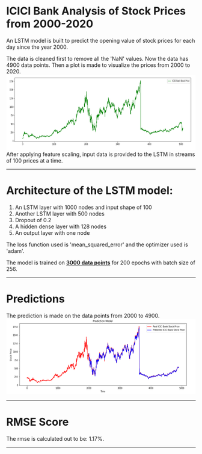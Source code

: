 # ICICI Bank Analysis of Stock Prices from 2000-2020

An LSTM model is built to predict the opening value of stock prices for each day since the year 2000. 


The data is cleaned first to remove all the 'NaN' values. Now the data has 4900 data points. Then a plot is made to visualize the prices from 2000 to 2020.<br> 
<img src="icici1.PNG" width="900" height="200"><br>
After applying feature scaling, input data is provided to the LSTM in streams of 100 prices at a time.
<hr>

# Architecture of the LSTM model:
1) An LSTM layer with 1000 nodes and input shape of 100<br>
2) Another LSTM layer with 500 nodes<br>
3) Dropout of 0.2<br>
4) A hidden dense layer with 128 nodes<br>
5) An output layer with one node 


The loss function used is 'mean_squared_error' and the optimizer used is 'adam'.


The model is trained on <b><u>3000 data points</u></b> for 200 epochs with batch size of 256.
<hr>

# Predictions 

The prediction is made on the data points from 2000 to 4900.<br>
<img src="icici2.PNG" width="900" height="200">
<hr>

# RMSE Score

The rmse is calculated out to be: 1.17%.
<hr>